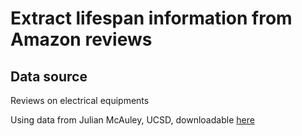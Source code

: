 # Extract lifespan information from Amazon reviews

## Data source
Reviews on electrical equipments

Using data from Julian McAuley, UCSD, downloadable [here](http://jmcauley.ucsd.edu/data/amazon/)
